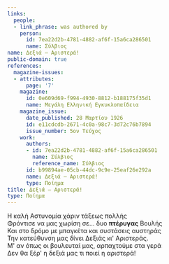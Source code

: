 ```yaml
---
links:
  people:
  - link_phrase: was authored by
    person:
      id: 7ea22d2b-4781-4882-af6f-15a6ca286501
      name: Σύλβιος
name: Δεξιά – Αριστερά!
public-domain: true
references:
  magazine-issues:
  - attributes:
      page: '7'
    magazine:
      id: 0e609d69-f994-4930-8812-b188175f35d1
      name: Μεγάλη Ελληνική Εγκυκλοπαίδεια
    magazine_issue:
      date_published: 28 Μαρτίου 1926
      id: e11cdcdb-2671-4c0a-98c7-3d72c76b7894
      issue_number: 5ον Τεύχος
    work:
      authors:
      - id: 7ea22d2b-4781-4882-af6f-15a6ca286501
        name: Σύλβιος
        reference_name: Σύλβιος
      id: b99894ae-05cb-44dc-9c9e-25eaf26e292a
      name: Δεξιά – Αριστερά!
      type: Ποίημα
title: Δεξιά – Αριστερά!
type: Ποίημα
---
```


<main class="content" itemprop="text">
<p>Η καλή Αστυνομία χάριν τάξεως πολλής<br>
Φρόντισε να μας χωρίση σε... δυο <strong>πτέρυγας</strong> Βουλής<br>
Και στο δρόμο με μπαγκέτα και συστάσεις αυστηράς<br>
Την κατεύθυνση μας δίνει Δεξιάς κι' Αριστεράς.<br>
Μ' αν όπως οι βουλευταί μας, αρπαχτούμε στα γερά<br>
Δεν θα ξέρ' η δεξιά μας τι ποιεί η αριστερά!</p>
</main>

